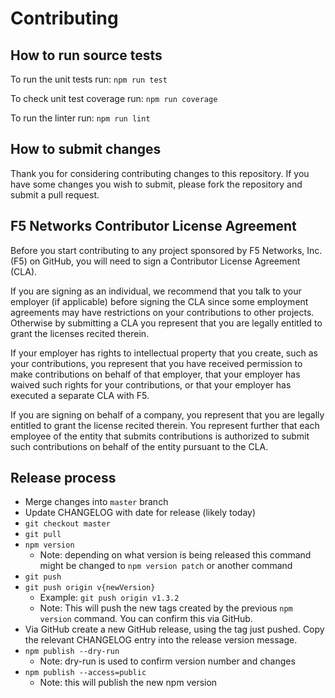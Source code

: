 # Contributing

## How to run source tests
To run the unit tests run: `npm run test`

To check unit test coverage run: `npm run coverage`

To run the linter run: `npm run lint`

## How to submit changes
Thank you for considering contributing changes to this repository.
If you have some changes you wish to submit, please fork the repository and submit a pull request.

## F5 Networks Contributor License Agreement
Before you start contributing to any project sponsored by F5 Networks, Inc. (F5) on GitHub, you will need to sign a Contributor License Agreement (CLA).

If you are signing as an individual, we recommend that you talk to your employer (if applicable) before signing the CLA since some employment agreements may have restrictions on your contributions to other projects. Otherwise by submitting a CLA you represent that you are legally entitled to grant the licenses recited therein.

If your employer has rights to intellectual property that you create, such as your contributions, you represent that you have received permission to make contributions on behalf of that employer, that your employer has waived such rights for your contributions, or that your employer has executed a separate CLA with F5.

If you are signing on behalf of a company, you represent that you are legally entitled to grant the license recited therein. You represent further that each employee of the entity that submits contributions is authorized to submit such contributions on behalf of the entity pursuant to the CLA.

## Release process
* Merge changes into `master` branch
* Update CHANGELOG with date for release (likely today)
* `git checkout master`
* `git pull`
* `npm version`
  * Note: depending on what version is being released this command might be changed to `npm version patch` or another command
* `git push`
* `git push origin v{newVersion}`
  * Example: `git push origin v1.3.2`
  * Note: This will push the new tags created by the previous `npm version` command. You can confirm this via GitHub.
* Via GitHub create a new GitHub release, using the tag just pushed. Copy the relevant CHANGELOG entry into the release version message.
* `npm publish --dry-run`
  * Note: dry-run is used to confirm version number and changes
* `npm publish --access=public`
  * Note: this will publish the new npm version
